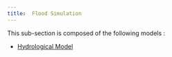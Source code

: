 ```yaml
---
title:  Flood Simulation
---
```



This sub-section is composed of the following models :

* [Hydrological Model](references#FloodSimulationHydrologicalModel)

